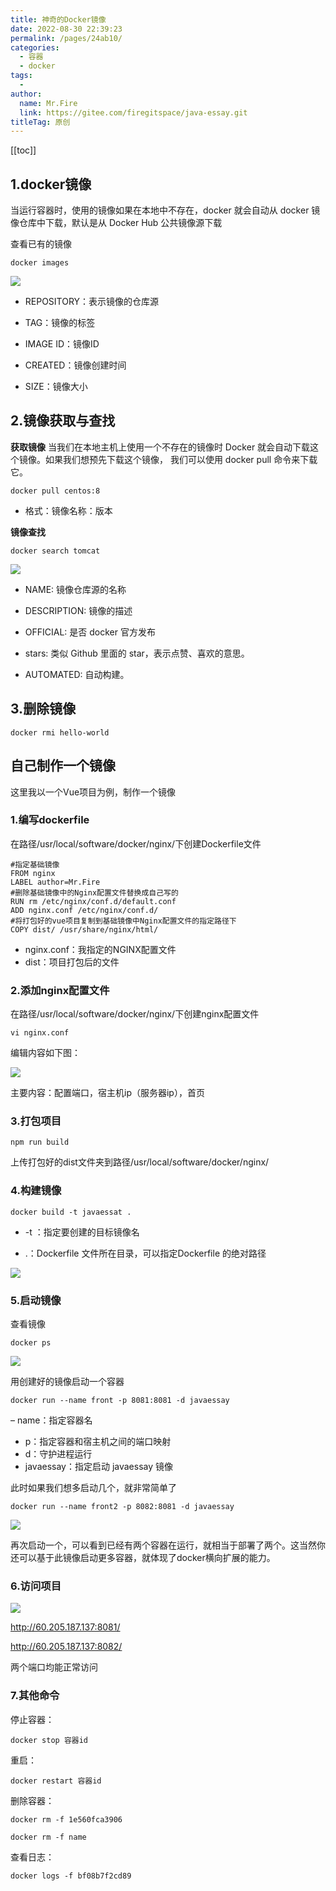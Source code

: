 ```yaml
---
title: 神奇的Docker镜像
date: 2022-08-30 22:39:23
permalink: /pages/24ab10/
categories:
  - 容器
  - docker
tags:
  - 
author: 
  name: Mr.Fire
  link: https://gitee.com/firegitspace/java-essay.git
titleTag: 原创
---
```


[[toc]]

## 1.docker镜像
当运行容器时，使用的镜像如果在本地中不存在，docker 就会自动从 docker 镜像仓库中下载，默认是从 Docker Hub 公共镜像源下载

查看已有的镜像
```shell
docker images
```
![](https://fire-repository.oss-cn-beijing.aliyuncs.com/docker/docker-images.png)

- REPOSITORY：表示镜像的仓库源

- TAG：镜像的标签

- IMAGE ID：镜像ID

- CREATED：镜像创建时间

- SIZE：镜像大小

## 2.镜像获取与查找

**获取镜像**
当我们在本地主机上使用一个不存在的镜像时 Docker 就会自动下载这个镜像。如果我们想预先下载这个镜像，
我们可以使用 docker pull 命令来下载它。
```shell
docker pull centos:8
```
- 格式：镜像名称：版本


**镜像查找**
```shell
docker search tomcat
```
![](https://fire-repository.oss-cn-beijing.aliyuncs.com/docker/docker-search.png)

- NAME: 镜像仓库源的名称

- DESCRIPTION: 镜像的描述

- OFFICIAL: 是否 docker 官方发布

- stars: 类似 Github 里面的 star，表示点赞、喜欢的意思。

- AUTOMATED: 自动构建。



## 3.删除镜像
```shell
docker rmi hello-world
```

## 自己制作一个镜像
这里我以一个Vue项目为例，制作一个镜像

### 1.编写dockerfile
在路径/usr/local/software/docker/nginx/下创建Dockerfile文件

```shell
#指定基础镜像
FROM nginx
LABEL author=Mr.Fire
#删除基础镜像中的Nginx配置文件替换成自己写的
RUN rm /etc/nginx/conf.d/default.conf
ADD nginx.conf /etc/nginx/conf.d/
#将打包好的vue项目复制到基础镜像中Nginx配置文件的指定路径下
COPY dist/ /usr/share/nginx/html/
```

- nginx.conf：我指定的NGINX配置文件
- dist：项目打包后的文件


### 2.添加nginx配置文件
在路径/usr/local/software/docker/nginx/下创建nginx配置文件

```shell
vi nginx.conf
```
编辑内容如下图：

![](https://fire-repository.oss-cn-beijing.aliyuncs.com/docker/deploy1.png)

主要内容：配置端口，宿主机ip（服务器ip），首页

### 3.打包项目

```shell
npm run build
```
上传打包好的dist文件夹到路径/usr/local/software/docker/nginx/

### 4.构建镜像
```shell
docker build -t javaessat .
```

- -t ：指定要创建的目标镜像名

- .：Dockerfile 文件所在目录，可以指定Dockerfile 的绝对路径

![](https://fire-repository.oss-cn-beijing.aliyuncs.com/docker/deploy2.png)

### 5.启动镜像
查看镜像
```shell
docker ps
```
![](https://fire-repository.oss-cn-beijing.aliyuncs.com/docker/deploy3.png)

用创建好的镜像启动一个容器
```shell
docker run --name front -p 8081:8081 -d javaessay
```
– name：指定容器名
- p：指定容器和宿主机之间的端口映射
- d：守护进程运行
- javaessay：指定启动 javaessay 镜像

此时如果我们想多启动几个，就非常简单了
```shell
docker run --name front2 -p 8082:8081 -d javaessay
```

![](https://fire-repository.oss-cn-beijing.aliyuncs.com/docker/deploy6.png)

再次启动一个，可以看到已经有两个容器在运行，就相当于部署了两个。这当然你还可以基于此镜像启动更多容器，就体现了docker横向扩展的能力。

### 6.访问项目
![](https://fire-repository.oss-cn-beijing.aliyuncs.com/docker/deploy4.png)

<http://60.205.187.137:8081/>

<http://60.205.187.137:8082/>

两个端口均能正常访问

### 7.其他命令

停止容器：
```shell
docker stop 容器id
```
重启：
```shell
docker restart 容器id
```

删除容器：
```shell
docker rm -f 1e560fca3906
```
```shell
docker rm -f name
```

查看日志：
```shell
docker logs -f bf08b7f2cd89
```